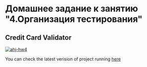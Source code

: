 # Домашнее задание к занятию "4.Организация тестирования"

## Credit Card Validator

[![ahj-hw4](https://github.com/DarkElf2233/ahj-hw4/actions/workflows/web.yml/badge.svg)](https://github.com/DarkElf2233/ahj-hw4/actions/workflows/web.yml)

You can check the latest verision of project running [here](https://darkelf2233.github.io/ahj-hw4)
